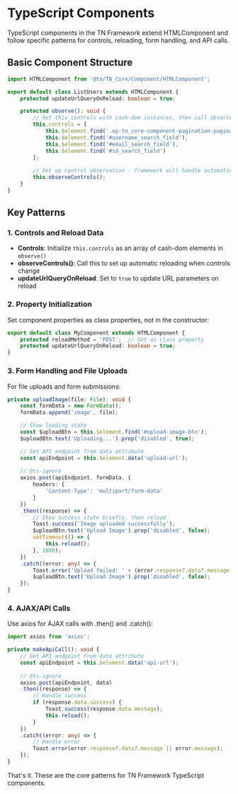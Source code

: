 # TypeScript Components

TypeScript components in the TN Framework extend HTMLComponent and follow specific patterns for controls, reloading, form handling, and API calls.

## Basic Component Structure

```typescript
import HTMLComponent from '@tn/TN_Core/Component/HTMLComponent';

export default class ListUsers extends HTMLComponent {
    protected updateUrlQueryOnReload: boolean = true;

    protected observe(): void {
        // Set this.controls with cash-dom instances, then call observeControls()
        this.controls = [
            this.$element.find('.op-tn_core-component-pagination-pagination'),
            this.$element.find('#username_search_field'),
            this.$element.find('#email_search_field'), 
            this.$element.find('#id_search_field')
        ];
        
        // Set up control observation - framework will handle automatic reload
        this.observeControls();
    }
}
```

## Key Patterns

### 1. Controls and Reload Data

- **Controls**: Initialize `this.controls` as an array of cash-dom elements in `observe()`
- **observeControls()**: Call this to set up automatic reloading when controls change
- **updateUrlQueryOnReload**: Set to `true` to update URL parameters on reload

### 2. Property Initialization

Set component properties as class properties, not in the constructor:

```typescript
export default class MyComponent extends HTMLComponent {
    protected reloadMethod = 'POST';  // Set as class property
    protected updateUrlQueryOnReload: boolean = true;
}
```

### 3. Form Handling and File Uploads

For file uploads and form submissions:

```typescript
private uploadImage(file: File): void {
    const formData = new FormData();
    formData.append('image', file);

    // Show loading state
    const $uploadBtn = this.$element.find('#upload-image-btn');
    $uploadBtn.text('Uploading...').prop('disabled', true);

    // Get API endpoint from data attribute
    const apiEndpoint = this.$element.data('upload-url');
    
    // @ts-ignore
    axios.post(apiEndpoint, formData, {
        headers: {
            'Content-Type': 'multipart/form-data'
        }
    })
    .then((response) => {
        // Show success state briefly, then reload
        Toast.success('Image uploaded successfully');
        $uploadBtn.text('Upload Image').prop('disabled', false);
        setTimeout(() => {
            this.reload();
        }, 1000);
    })
    .catch((error: any) => {
        Toast.error('Upload failed: ' + (error.response?.data?.message || error.message));
        $uploadBtn.text('Upload Image').prop('disabled', false);
    });
}
```

### 4. AJAX/API Calls

Use axios for AJAX calls with .then() and .catch():

```typescript
import axios from 'axios';

private makeApiCall(): void {
    // Get API endpoint from data attribute
    const apiEndpoint = this.$element.data('api-url');
    
    // @ts-ignore
    axios.post(apiEndpoint, data)
    .then((response) => {
        // Handle success
        if (response.data.success) {
            Toast.success(response.data.message);
            this.reload();
        }
    })
    .catch((error: any) => {
        // Handle error
        Toast.error(error.response?.data?.message || error.message);
    });
}
```

That's it. These are the core patterns for TN Framework TypeScript components.